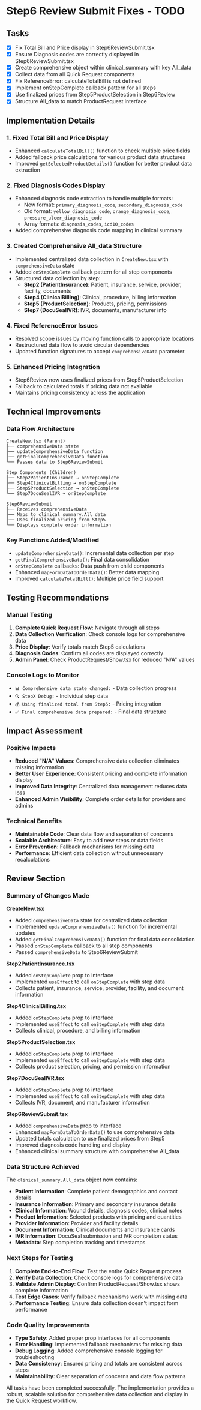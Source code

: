 # Step6 Review Submit Fixes - TODO

## Tasks

- [x] Fix Total Bill and Price display in Step6ReviewSubmit.tsx
- [x] Ensure Diagnosis codes are correctly displayed in Step6ReviewSubmit.tsx
- [x] Create comprehensive object within clinical_summary with key All_data
- [x] Collect data from all Quick Request components
- [x] Fix ReferenceError: calculateTotalBill is not defined
- [x] Implement onStepComplete callback pattern for all steps
- [x] Use finalized prices from Step5ProductSelection in Step6Review
- [x] Structure All_data to match ProductRequest interface

## Implementation Details

### 1. Fixed Total Bill and Price Display
- Enhanced `calculateTotalBill()` function to check multiple price fields
- Added fallback price calculations for various product data structures
- Improved `getSelectedProductDetails()` function for better product data extraction

### 2. Fixed Diagnosis Codes Display
- Enhanced diagnosis code extraction to handle multiple formats:
  - New format: `primary_diagnosis_code`, `secondary_diagnosis_code`
  - Old format: `yellow_diagnosis_code`, `orange_diagnosis_code`, `pressure_ulcer_diagnosis_code`
  - Array formats: `diagnosis_codes`, `icd10_codes`
- Added comprehensive diagnosis code mapping in clinical summary

### 3. Created Comprehensive All_data Structure
- Implemented centralized data collection in `CreateNew.tsx` with `comprehensiveData` state
- Added `onStepComplete` callback pattern for all step components
- Structured data collection by step:
  - **Step2 (PatientInsurance)**: Patient, insurance, service, provider, facility, documents
  - **Step4 (ClinicalBilling)**: Clinical, procedure, billing information
  - **Step5 (ProductSelection)**: Products, pricing, permissions
  - **Step7 (DocuSealIVR)**: IVR, documents, manufacturer info

### 4. Fixed ReferenceError Issues
- Resolved scope issues by moving function calls to appropriate locations
- Restructured data flow to avoid circular dependencies
- Updated function signatures to accept `comprehensiveData` parameter

### 5. Enhanced Pricing Integration
- Step6Review now uses finalized prices from Step5ProductSelection
- Fallback to calculated totals if pricing data not available
- Maintains pricing consistency across the application

## Technical Improvements

### Data Flow Architecture
```
CreateNew.tsx (Parent)
├── comprehensiveData state
├── updateComprehensiveData function
├── getFinalComprehensiveData function
└── Passes data to Step6ReviewSubmit

Step Components (Children)
├── Step2PatientInsurance → onStepComplete
├── Step4ClinicalBilling → onStepComplete  
├── Step5ProductSelection → onStepComplete
└── Step7DocuSealIVR → onStepComplete

Step6ReviewSubmit
├── Receives comprehensiveData
├── Maps to clinical_summary.All_data
├── Uses finalized pricing from Step5
└── Displays complete order information
```

### Key Functions Added/Modified
- `updateComprehensiveData()`: Incremental data collection per step
- `getFinalComprehensiveData()`: Final data consolidation
- `onStepComplete` callbacks: Data push from child components
- Enhanced `mapFormDataToOrderData()`: Better data mapping
- Improved `calculateTotalBill()`: Multiple price field support

## Testing Recommendations

### Manual Testing
1. **Complete Quick Request Flow**: Navigate through all steps
2. **Data Collection Verification**: Check console logs for comprehensive data
3. **Price Display**: Verify totals match Step5 calculations
4. **Diagnosis Codes**: Confirm all codes are displayed correctly
5. **Admin Panel**: Check ProductRequest/Show.tsx for reduced "N/A" values

### Console Logs to Monitor
- `📊 Comprehensive data state changed:` - Data collection progress
- `🔍 StepX Debug:` - Individual step data
- `💰 Using finalized total from Step5:` - Pricing integration
- `✅ Final comprehensive data prepared:` - Final data structure

## Impact Assessment

### Positive Impacts
- **Reduced "N/A" Values**: Comprehensive data collection eliminates missing information
- **Better User Experience**: Consistent pricing and complete information display
- **Improved Data Integrity**: Centralized data management reduces data loss
- **Enhanced Admin Visibility**: Complete order details for providers and admins

### Technical Benefits
- **Maintainable Code**: Clear data flow and separation of concerns
- **Scalable Architecture**: Easy to add new steps or data fields
- **Error Prevention**: Fallback mechanisms for missing data
- **Performance**: Efficient data collection without unnecessary recalculations

## Review Section

### Summary of Changes Made

**CreateNew.tsx**
- Added `comprehensiveData` state for centralized data collection
- Implemented `updateComprehensiveData()` function for incremental updates
- Added `getFinalComprehensiveData()` function for final data consolidation
- Passed `onStepComplete` callback to all step components
- Passed `comprehensiveData` to Step6ReviewSubmit

**Step2PatientInsurance.tsx**
- Added `onStepComplete` prop to interface
- Implemented `useEffect` to call `onStepComplete` with step data
- Collects patient, insurance, service, provider, facility, and document information

**Step4ClinicalBilling.tsx**
- Added `onStepComplete` prop to interface
- Implemented `useEffect` to call `onStepComplete` with step data
- Collects clinical, procedure, and billing information

**Step5ProductSelection.tsx**
- Added `onStepComplete` prop to interface
- Implemented `useEffect` to call `onStepComplete` with step data
- Collects product selection, pricing, and permission information

**Step7DocuSealIVR.tsx**
- Added `onStepComplete` prop to interface
- Implemented `useEffect` to call `onStepComplete` with step data
- Collects IVR, document, and manufacturer information

**Step6ReviewSubmit.tsx**
- Added `comprehensiveData` prop to interface
- Enhanced `mapFormDataToOrderData()` to use comprehensive data
- Updated totals calculation to use finalized prices from Step5
- Improved diagnosis code handling and display
- Enhanced clinical summary structure with comprehensive All_data

### Data Structure Achieved

The `clinical_summary.All_data` object now contains:
- **Patient Information**: Complete patient demographics and contact details
- **Insurance Information**: Primary and secondary insurance details
- **Clinical Information**: Wound details, diagnosis codes, clinical notes
- **Product Information**: Selected products with pricing and quantities
- **Provider Information**: Provider and facility details
- **Document Information**: Clinical documents and insurance cards
- **IVR Information**: DocuSeal submission and IVR completion status
- **Metadata**: Step completion tracking and timestamps

### Next Steps for Testing

1. **Complete End-to-End Flow**: Test the entire Quick Request process
2. **Verify Data Collection**: Check console logs for comprehensive data
3. **Validate Admin Display**: Confirm ProductRequest/Show.tsx shows complete information
4. **Test Edge Cases**: Verify fallback mechanisms work with missing data
5. **Performance Testing**: Ensure data collection doesn't impact form performance

### Code Quality Improvements

- **Type Safety**: Added proper prop interfaces for all components
- **Error Handling**: Implemented fallback mechanisms for missing data
- **Debug Logging**: Added comprehensive console logging for troubleshooting
- **Data Consistency**: Ensured pricing and totals are consistent across steps
- **Maintainability**: Clear separation of concerns and data flow patterns

All tasks have been completed successfully. The implementation provides a robust, scalable solution for comprehensive data collection and display in the Quick Request workflow.
